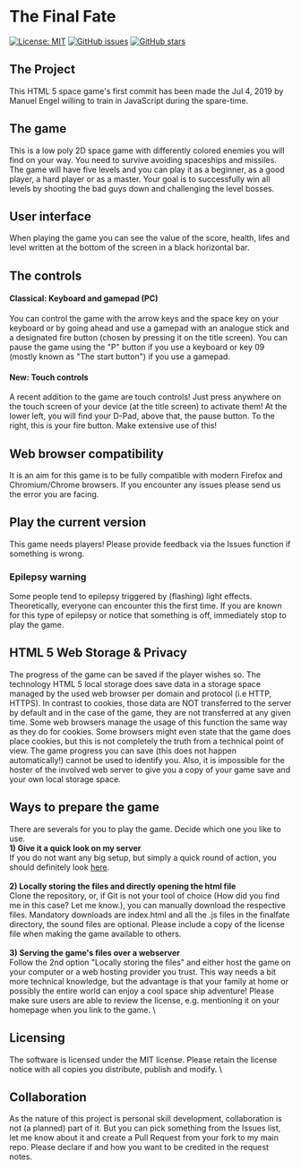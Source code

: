 # The Final Fate

[![License: MIT](https://img.shields.io/badge/License-MIT-yellow.svg)](https://opensource.org/licenses/MIT)
[![GitHub issues](https://img.shields.io/github/issues/mengelcode/finalfate.svg?label=%22Githubissues%22)](https://github.com/mengelcode/finalfate/issues)
[![GitHub stars](https://img.shields.io/github/stars/mengelcode/finalfate.svg?style=social&label=Star)](https://github.com/mengelcode/finalfate/)

## The Project

This HTML 5 space game's first commit has been made the Jul 4, 2019 by Manuel Engel willing to train in JavaScript during the spare-time.

## The game
This is a low poly 2D space game with differently colored enemies you will find on your way. You need to survive avoiding spaceships and missiles. The game will have five levels and you can play it as a beginner, as a good player, a hard player or as a master. Your goal is to successfully win all levels by shooting the bad guys down and challenging the level bosses.

## User interface
When playing the game you can see the value of the score, health, lifes and level written at the bottom of the screen in a black horizontal bar. 

## The controls
#### Classical: Keyboard and gamepad (PC)
 You can control the game with the arrow keys and the space key on your keyboard or by going ahead and use a gamepad with an analogue stick and a designated fire button (chosen by pressing it on the title screen). 
You can pause the game using the "P" button if you use a keyboard or key 09 (mostly known as "The start button") if you use a gamepad.
#### New: Touch controls
A recent addition to the game are touch controls! Just press anywhere on the touch screen of your device (at the title screen) to activate them!
At the lower left, you will find your D-Pad, above that, the pause button. To the right, this is your fire button. Make extensive use of this!

## Web browser compatibility

It is an aim for this game is to be fully compatible with modern Firefox and Chromium/Chrome browsers. If you encounter any issues please send us the error you are facing.

## Play the current version

This game needs players! Please provide feedback via the Issues function if something is wrong.

### Epilepsy warning

Some people tend to epilepsy triggered by (flashing) light effects. Theoretically, everyone can encounter this 
the first time. If you are known for this type of epilepsy or notice that something is off, immediately stop to play the game.

## HTML 5 Web Storage & Privacy

The progress of the game can be saved if the player wishes so. The technology HTML 5 local storage does save data in a storage
space managed by the used web browser per domain and protocol (i.e HTTP, HTTPS). In contrast to cookies, those data are NOT transferred to the server by default and in the case
of the game, they are not transferred at any given time. Some web browsers manage the usage of this function the same way as they do for
cookies. Some browsers might even state that the game does place cookies, but this is not completely the truth from a technical point of view. The game
progress you can save (this does not happen automatically!) cannot be used to identify you. Also, it is impossible for the hoster of the involved
web server to give you a copy of your game save and your own local storage space.

## Ways to prepare the game

There are severals for you to play the game. Decide which one you like to use. \
**1) Give it a quick look on my server** \
If you do not want any big setup, but simply a quick round of action, you should definitely look [here](https://manuel-engel.de/finalfate/finalfate). \
\
**2) Locally storing the files and directly opening the html file** \
Clone the repository, or, if Git is not your tool of choice (How did you find me in this case? Let me know.), you can manually download the respective files. Mandatory downloads are index.html and all the .js files in the finalfate directory, the sound files are optional. Please include a copy of the license file when making the game available to others. \
\
**3) Serving the game's files over a webserver** \
Follow the 2nd option "Locally storing the files" and either host the game on your computer or a web hosting provider you trust.
This way needs a bit more technical knowledge, but the advantage is that your family at home or possibly the entire world can enjoy a cool space ship adventure!
Please make sure users are able to review the license, e.g. mentioning it on your homepage when you link to the game. \

## Licensing

The software is licensed under the MIT license. Please retain the license notice with all copies you distribute, publish and modify. \

## Collaboration

As the nature of this project is personal skill development, collaboration is not (a planned) part of it. But you can pick something from the Issues list, let me know about it and create a Pull Request from your fork to my main repo. Please declare if and how you want to be credited in the request notes.
